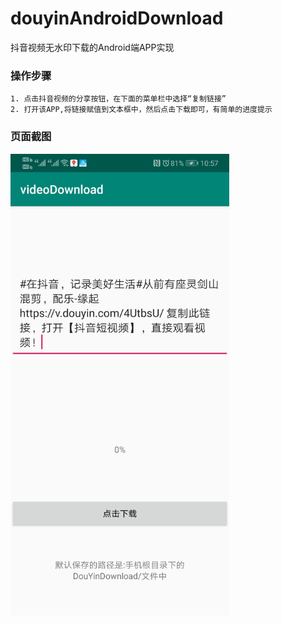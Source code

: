 # douyinAndroidDownload
抖音视频无水印下载的Android端APP实现
### 操作步骤
    1. 点击抖音视频的分享按钮，在下面的菜单栏中选择“复制链接”
    2. 打开该APP,将链接赋值到文本框中，然后点击下载即可，有简单的进度提示
### 页面截图
<p>
   <img src="https://github.com/heynchy/douyinAndroidDownload/blob/master/ScreenShot/image_1.jpg" width="350" alt="Screenshot"/>
</p>
    

